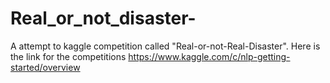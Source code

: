 # Real_or_not_disaster-
A attempt to kaggle competition called "Real-or-not-Real-Disaster". Here is the link for the competitions https://www.kaggle.com/c/nlp-getting-started/overview
